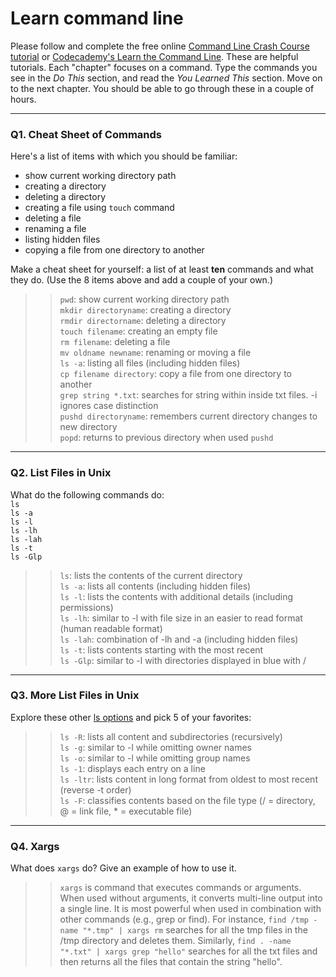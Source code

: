 # Learn command line

Please follow and complete the free online [Command Line Crash Course
tutorial](https://web.archive.org/web/20160708171659/http://cli.learncodethehardway.org/book/) or [Codecademy's Learn the Command Line](https://www.codecademy.com/learn/learn-the-command-line). These are helpful tutorials. Each "chapter" focuses on a command. Type the commands you see in the _Do This_ section, and read the _You Learned This_ section. Move on to the next chapter. You should be able to go through these in a couple of hours.

---

### Q1.  Cheat Sheet of Commands  

Here's a list of items with which you should be familiar:  
* show current working directory path
* creating a directory
* deleting a directory
* creating a file using `touch` command
* deleting a file
* renaming a file
* listing hidden files
* copying a file from one directory to another

Make a cheat sheet for yourself: a list of at least **ten** commands and what they do.  (Use the 8 items above and add a couple of your own.)  

> > `pwd`: show current working directory path  
> > `mkdir directoryname`: creating a directory  
> > `rmdir directorname`: deleting a directory  
> > `touch filename`: creating an empty file  
> > `rm filename`: deleting a file  
> > `mv oldname newname`: renaming or moving a file  
> > `ls -a`: listing all files (including hidden files)  
> > `cp filename directory`: copy a file from one directory to another  
> > `grep string *.txt`: searches for string within inside txt files. -i ignores case distinction  
> > `pushd directoryname`: remembers current directory changes to new directory  
> > `popd`: returns to previous directory when used `pushd`  

---

### Q2.  List Files in Unix   

What do the following commands do:  
`ls`  
`ls -a`  
`ls -l`  
`ls -lh`  
`ls -lah`  
`ls -t`  
`ls -Glp`  

> > `ls`: lists the contents of the current directory  
> > `ls -a`: lists all contents (including hidden files)  
> > `ls -l`: lists the contents with additional details (including permissions)  
> > `ls -lh`: similar to -l with file size in an easier to read format (human readable format)  
> > `ls -lah`: combination of -lh and -a (including hidden files)  
> > `ls -t`: lists contents starting with the most recent  
> > `ls -Glp`: similar to -l with directories displayed in blue with /  

---

### Q3.  More List Files in Unix  

Explore these other [ls options](http://www.techonthenet.com/unix/basic/ls.php) and pick 5 of your favorites:

> > `ls -R`: lists all content and subdirectories (recursively)  
> > `ls -g`: similar to -l while omitting owner names  
> > `ls -o`: similar to -l while omitting group names  
> > `ls -1`: displays each entry on a line  
> > `ls -ltr`: lists content in long format from oldest to most recent (reverse -t order)  
> > `ls -F`: classifies contents based on the file type (/ = directory, @ = link file, * = executable file)  

---

### Q4.  Xargs   

What does `xargs` do? Give an example of how to use it.

> > `xargs` is command that executes commands or arguments. When used without arguments, it converts multi-line output into a single line. It is most powerful when used in combination with other commands (e.g., grep or find). For instance, `find /tmp -name "*.tmp" | xargs rm` searches for all the tmp files in the /tmp directory and deletes them. Similarly, `find . -name "*.txt" | xargs grep "hello"` searches for all the txt files and then returns  all the files that contain the string "hello".


 


